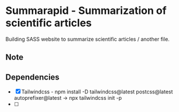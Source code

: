 # Summarapid - Summarization of scientific articles

Building SASS website to summarize scientific articles / another file.

<!-- Image -->

## Note

## Dependencies

-  [x] Tailwindcss - npm install -D tailwindcss@latest postcss@latest autoprefixer@latest -> npx tailwindcss init -p
-  [ ]
